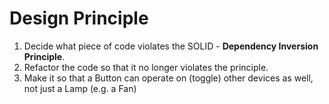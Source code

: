 ﻿# Design Principle

1. Decide what piece of code violates the SOLID - **Dependency Inversion Principle**.
2. Refactor the code so that it no longer violates the principle.
3. Make it so that a Button can operate on (toggle) other devices as well, not just a Lamp (e.g. a Fan)